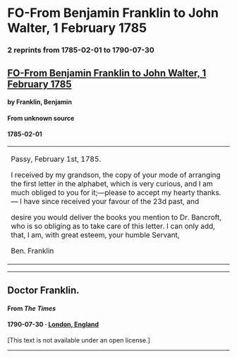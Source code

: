
# FO-From Benjamin Franklin to John Walter, 1 February 1785

### 2 reprints from 1785-02-01 to 1790-07-30

## [FO-From Benjamin Franklin to John Walter, 1 February 1785](https://founders.archives.gov/documents/Franklin/01-43-02-0288)

#### by Franklin, Benjamin

#### From unknown source

#### 1785-02-01

<table style="width: 100%;"><tr><td style="width: 50%">

  
Passy, February 1st, 1785.  
  
I received by my grandson, the copy of your mode of arranging the first letter in the alphabet, which is very curious, and I am much obliged to you for it;—please to accept my hearty thanks.— I have since received your favour of the 23d past, and  
  
desire you would deliver the books you mention to Dr. Bancroft, who is so obliging as to take care of this letter. I can only add, that, I am, with great esteem, your humble Servant,  
  
Ben. Franklin
</td></tr></table>

---

## Doctor Franklin.

#### From _The Times_

#### 1790-07-30 &middot; [London, England](http://dbpedia.org/resource/London)

[This text is not available under an open license.]

---

